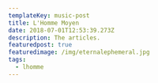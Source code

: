 ```yaml
---
templateKey: music-post
title: L'Homme Moyen
date: 2018-07-01T12:53:39.273Z
description: The articles.
featuredpost: true
featuredimage: /img/eternalephemeral.jpg
tags:
  - lhomme
---
```


